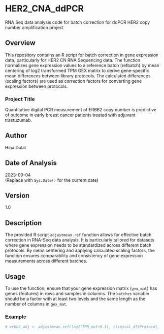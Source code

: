 # HER2_CNA_ddPCR
RNA Seq data analysis code for batch correction for ddPCR HER2 copy number amplification project
## Overview

This repository contains an R script for batch correction in gene expression data, particularly for HER2 CN RNA Sequencing data. The function normalizes gene expression values to a reference batch (refbatch) by mean centering of log2 transformed TPM GEX matrix to derive gene-specific mean differences between library protocols. The calculated differences (scaling factors) are used as correction factors for converting gene expression between protocols.

### Project Title
Quantitative digital PCR measurement of ERBB2 copy number is predictive of outcome in early breast cancer patients treated with adjuvant trastuzumab.

## Author
Hina Dalal

## Date of Analysis
2023-09-04  
(Replace with `Sys.Date()` for the current date)

## Version
1.0 

## Description
The provided R script `adjustmean.ref` function allows for effective batch correction in RNA-Seq data analysis. It is particularly tailored for datasets where gene expression needs to be standardized across different batch protocols. By mean centering and applying calculated scaling factors, the function ensures comparability and consistency of gene expression measurements across different batches.

## Usage

To use the function, ensure that your gene expression matrix (`gex_mat`) has genes (features) in rows and samples in columns. The `batches` variable should be a factor with at least two levels and the same length as the number of columns in `gex_mat`.

### Example
```R
# erbb2_adj <- adjustmean.ref(log2(TPM_mat+0.1), clinical_df$Protocol, "dUTP")
